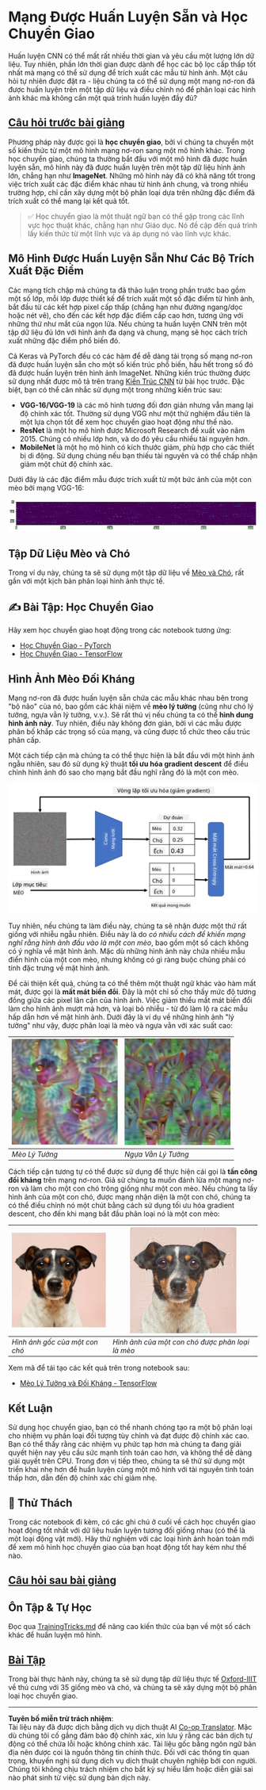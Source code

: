 <!--
CO_OP_TRANSLATOR_METADATA:
{
  "original_hash": "717775c4050ccbffbe0c961ad8bf7bf7",
  "translation_date": "2025-08-29T12:20:37+00:00",
  "source_file": "lessons/4-ComputerVision/08-TransferLearning/README.md",
  "language_code": "vi"
}
-->
# Mạng Được Huấn Luyện Sẵn và Học Chuyển Giao

Huấn luyện CNN có thể mất rất nhiều thời gian và yêu cầu một lượng lớn dữ liệu. Tuy nhiên, phần lớn thời gian được dành để học các bộ lọc cấp thấp tốt nhất mà mạng có thể sử dụng để trích xuất các mẫu từ hình ảnh. Một câu hỏi tự nhiên được đặt ra - liệu chúng ta có thể sử dụng một mạng nơ-ron đã được huấn luyện trên một tập dữ liệu và điều chỉnh nó để phân loại các hình ảnh khác mà không cần một quá trình huấn luyện đầy đủ?

## [Câu hỏi trước bài giảng](https://ff-quizzes.netlify.app/en/ai/quiz/15)

Phương pháp này được gọi là **học chuyển giao**, bởi vì chúng ta chuyển một số kiến thức từ một mô hình mạng nơ-ron sang một mô hình khác. Trong học chuyển giao, chúng ta thường bắt đầu với một mô hình đã được huấn luyện sẵn, mô hình này đã được huấn luyện trên một tập dữ liệu hình ảnh lớn, chẳng hạn như **ImageNet**. Những mô hình này đã có khả năng tốt trong việc trích xuất các đặc điểm khác nhau từ hình ảnh chung, và trong nhiều trường hợp, chỉ cần xây dựng một bộ phân loại dựa trên những đặc điểm đã trích xuất có thể mang lại kết quả tốt.

> ✅ Học chuyển giao là một thuật ngữ bạn có thể gặp trong các lĩnh vực học thuật khác, chẳng hạn như Giáo dục. Nó đề cập đến quá trình lấy kiến thức từ một lĩnh vực và áp dụng nó vào lĩnh vực khác.

## Mô Hình Được Huấn Luyện Sẵn Như Các Bộ Trích Xuất Đặc Điểm

Các mạng tích chập mà chúng ta đã thảo luận trong phần trước bao gồm một số lớp, mỗi lớp được thiết kế để trích xuất một số đặc điểm từ hình ảnh, bắt đầu từ các kết hợp pixel cấp thấp (chẳng hạn như đường ngang/dọc hoặc nét vẽ), cho đến các kết hợp đặc điểm cấp cao hơn, tương ứng với những thứ như mắt của ngọn lửa. Nếu chúng ta huấn luyện CNN trên một tập dữ liệu đủ lớn với hình ảnh đa dạng và chung, mạng sẽ học cách trích xuất những đặc điểm phổ biến đó.

Cả Keras và PyTorch đều có các hàm để dễ dàng tải trọng số mạng nơ-ron đã được huấn luyện sẵn cho một số kiến trúc phổ biến, hầu hết trong số đó đã được huấn luyện trên hình ảnh ImageNet. Những kiến trúc thường được sử dụng nhất được mô tả trên trang [Kiến Trúc CNN](../07-ConvNets/CNN_Architectures.md) từ bài học trước. Đặc biệt, bạn có thể cân nhắc sử dụng một trong những kiến trúc sau:

* **VGG-16/VGG-19** là các mô hình tương đối đơn giản nhưng vẫn mang lại độ chính xác tốt. Thường sử dụng VGG như một thử nghiệm đầu tiên là một lựa chọn tốt để xem học chuyển giao hoạt động như thế nào.
* **ResNet** là một họ mô hình được Microsoft Research đề xuất vào năm 2015. Chúng có nhiều lớp hơn, và do đó yêu cầu nhiều tài nguyên hơn.
* **MobileNet** là một họ mô hình có kích thước giảm, phù hợp cho các thiết bị di động. Sử dụng chúng nếu bạn thiếu tài nguyên và có thể chấp nhận giảm một chút độ chính xác.

Dưới đây là các đặc điểm mẫu được trích xuất từ một bức ảnh của một con mèo bởi mạng VGG-16:

![Các đặc điểm được trích xuất bởi VGG-16](../../../../../translated_images/features.6291f9c7ba3a0b951af88fc9864632b9115365410765680680d30c927dd67354.vi.png)

## Tập Dữ Liệu Mèo và Chó

Trong ví dụ này, chúng ta sẽ sử dụng một tập dữ liệu về [Mèo và Chó](https://www.microsoft.com/download/details.aspx?id=54765&WT.mc_id=academic-77998-cacaste), rất gần với một kịch bản phân loại hình ảnh thực tế.

## ✍️ Bài Tập: Học Chuyển Giao

Hãy xem học chuyển giao hoạt động trong các notebook tương ứng:

* [Học Chuyển Giao - PyTorch](TransferLearningPyTorch.ipynb)
* [Học Chuyển Giao - TensorFlow](TransferLearningTF.ipynb)

## Hình Ảnh Mèo Đối Kháng

Mạng nơ-ron đã được huấn luyện sẵn chứa các mẫu khác nhau bên trong "bộ não" của nó, bao gồm các khái niệm về **mèo lý tưởng** (cũng như chó lý tưởng, ngựa vằn lý tưởng, v.v.). Sẽ rất thú vị nếu chúng ta có thể **hình dung hình ảnh này**. Tuy nhiên, điều này không đơn giản, bởi vì các mẫu được phân bố khắp các trọng số của mạng, và cũng được tổ chức theo cấu trúc phân cấp.

Một cách tiếp cận mà chúng ta có thể thực hiện là bắt đầu với một hình ảnh ngẫu nhiên, sau đó sử dụng kỹ thuật **tối ưu hóa gradient descent** để điều chỉnh hình ảnh đó sao cho mạng bắt đầu nghĩ rằng đó là một con mèo.

![Vòng lặp tối ưu hóa hình ảnh](../../../../../translated_images/ideal-cat-loop.999fbb8ff306e044f997032f4eef9152b453e6a990e449bbfb107de2493cc37e.vi.png)

Tuy nhiên, nếu chúng ta làm điều này, chúng ta sẽ nhận được một thứ rất giống với nhiễu ngẫu nhiên. Điều này là do *có nhiều cách để khiến mạng nghĩ rằng hình ảnh đầu vào là một con mèo*, bao gồm một số cách không có ý nghĩa về mặt hình ảnh. Mặc dù những hình ảnh này chứa nhiều mẫu điển hình của một con mèo, nhưng không có gì ràng buộc chúng phải có tính đặc trưng về mặt hình ảnh.

Để cải thiện kết quả, chúng ta có thể thêm một thuật ngữ khác vào hàm mất mát, được gọi là **mất mát biến đổi**. Đây là một chỉ số cho thấy mức độ tương đồng giữa các pixel lân cận của hình ảnh. Việc giảm thiểu mất mát biến đổi làm cho hình ảnh mượt mà hơn, và loại bỏ nhiễu - từ đó làm lộ ra các mẫu hấp dẫn hơn về mặt hình ảnh. Dưới đây là ví dụ về những hình ảnh "lý tưởng" như vậy, được phân loại là mèo và ngựa vằn với xác suất cao:

![Mèo Lý Tưởng](../../../../../translated_images/ideal-cat.203dd4597643d6b0bd73038b87f9c0464322725e3a06ab145d25d4a861c70592.vi.png) | ![Ngựa Vằn Lý Tưởng](../../../../../translated_images/ideal-zebra.7f70e8b54ee15a7a314000bb5df38a6cfe086ea04d60df4d3ef313d046b98a2b.vi.png)
-----|-----
 *Mèo Lý Tưởng* | *Ngựa Vằn Lý Tưởng*

Cách tiếp cận tương tự có thể được sử dụng để thực hiện cái gọi là **tấn công đối kháng** trên mạng nơ-ron. Giả sử chúng ta muốn đánh lừa một mạng nơ-ron và làm cho một con chó trông giống như một con mèo. Nếu chúng ta lấy hình ảnh của một con chó, được mạng nhận diện là một con chó, chúng ta có thể điều chỉnh nó một chút bằng cách sử dụng tối ưu hóa gradient descent, cho đến khi mạng bắt đầu phân loại nó là một con mèo:

![Hình ảnh của một con chó](../../../../../translated_images/original-dog.8f68a67d2fe0911f33041c0f7fce8aa4ea919f9d3917ec4b468298522aeb6356.vi.png) | ![Hình ảnh của một con chó được phân loại là mèo](../../../../../translated_images/adversarial-dog.d9fc7773b0142b89752539bfbf884118de845b3851c5162146ea0b8809fc820f.vi.png)
-----|-----
*Hình ảnh gốc của một con chó* | *Hình ảnh của một con chó được phân loại là mèo*

Xem mã để tái tạo các kết quả trên trong notebook sau:

* [Mèo Lý Tưởng và Đối Kháng - TensorFlow](AdversarialCat_TF.ipynb)

## Kết Luận

Sử dụng học chuyển giao, bạn có thể nhanh chóng tạo ra một bộ phân loại cho nhiệm vụ phân loại đối tượng tùy chỉnh và đạt được độ chính xác cao. Bạn có thể thấy rằng các nhiệm vụ phức tạp hơn mà chúng ta đang giải quyết hiện nay yêu cầu sức mạnh tính toán cao hơn, và không thể dễ dàng giải quyết trên CPU. Trong đơn vị tiếp theo, chúng ta sẽ thử sử dụng một triển khai nhẹ hơn để huấn luyện cùng một mô hình với tài nguyên tính toán thấp hơn, dẫn đến độ chính xác chỉ giảm nhẹ.

## 🚀 Thử Thách

Trong các notebook đi kèm, có các ghi chú ở cuối về cách học chuyển giao hoạt động tốt nhất với dữ liệu huấn luyện tương đối giống nhau (có thể là một loại động vật mới). Hãy thử nghiệm với các loại hình ảnh hoàn toàn mới để xem mô hình học chuyển giao của bạn hoạt động tốt hay kém như thế nào.

## [Câu hỏi sau bài giảng](https://ff-quizzes.netlify.app/en/ai/quiz/16)

## Ôn Tập & Tự Học

Đọc qua [TrainingTricks.md](TrainingTricks.md) để nâng cao kiến thức của bạn về một số cách khác để huấn luyện mô hình.

## [Bài Tập](lab/README.md)

Trong bài thực hành này, chúng ta sẽ sử dụng tập dữ liệu thực tế [Oxford-IIIT](https://www.robots.ox.ac.uk/~vgg/data/pets/) về thú cưng với 35 giống mèo và chó, và chúng ta sẽ xây dựng một bộ phân loại học chuyển giao.

---

**Tuyên bố miễn trừ trách nhiệm**:  
Tài liệu này đã được dịch bằng dịch vụ dịch thuật AI [Co-op Translator](https://github.com/Azure/co-op-translator). Mặc dù chúng tôi cố gắng đảm bảo độ chính xác, xin lưu ý rằng các bản dịch tự động có thể chứa lỗi hoặc không chính xác. Tài liệu gốc bằng ngôn ngữ bản địa nên được coi là nguồn thông tin chính thức. Đối với các thông tin quan trọng, khuyến nghị sử dụng dịch vụ dịch thuật chuyên nghiệp bởi con người. Chúng tôi không chịu trách nhiệm cho bất kỳ sự hiểu lầm hoặc diễn giải sai nào phát sinh từ việc sử dụng bản dịch này.